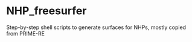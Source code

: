 # NHP_freesurfer
Step-by-step shell scripts to generate surfaces for NHPs, mostly copied from PRIME-RE
